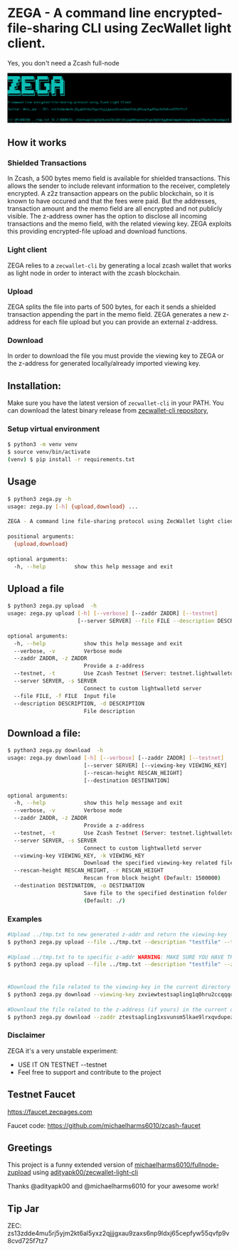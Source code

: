 # ZEGA - A command line encrypted-file-sharing CLI using ZecWallet light client.

Yes, you don't need a Zcash full-node

![Screenshot](screenshot.png)

## How it works

### Shielded Transactions

In Zcash, a 500 bytes memo field is available for shielded transactions. This allows the sender to include relevant information to the receiver, completely encrypted.
A z2z transaction appears on the public blockchain, so it is known to have occured and that the fees were paid. But the addresses, transaction amount and the memo field are all encrypted and not publicly visible. The z-address owner has the option to disclose all incoming transactions and the memo field, with the related viewing key.
ZEGA exploits this providing encrypted-file upload and download functions.

### Light client

ZEGA relies to a `zecwallet-cli` by generating a local zcash wallet that works as light node in order to interact with the zcash blockchain.

### Upload

ZEGA splits the file into parts of 500 bytes, for each it sends a shielded transaction appending the part in the memo field. ZEGA generates a new z-address for each file upload but you can provide an external z-address.

### Download

In order to download the file you must provide the viewing key to ZEGA or the z-address for generated locally/already imported viewing key. 

## Installation:

Make sure you have the latest version of `zecwallet-cli` in your PATH. You can download the latest binary release from [zecwallet-cli repository](https://github.com/adityapk00/zecwallet-light-cli),

### Setup virtual environment

```bash
$ python3 -m venv venv
$ source venv/bin/activate
(venv) $ pip install -r requirements.txt      
```
## Usage

```bash
$ python3 zega.py -h       
usage: zega.py [-h] {upload,download} ...

ZEGA - A command line file-sharing protocol using ZecWallet light client

positional arguments:
  {upload,download}

optional arguments:
  -h, --help         show this help message and exit
```

## Upload a file
```bash
$ python3 zega.py upload  -h
usage: zega.py upload [-h] [--verbose] [--zaddr ZADDR] [--testnet]
                      [--server SERVER] --file FILE --description DESCRIPTION

optional arguments:
  -h, --help            show this help message and exit
  --verbose, -v         Verbose mode
  --zaddr ZADDR, -z ZADDR
                        Provide a z-address
  --testnet, -t         Use Zcash Testnet (Server: testnet.lightwalletd.com)
  --server SERVER, -s SERVER
                        Connect to custom lightwalletd server
  --file FILE, -f FILE  Input file
  --description DESCRIPTION, -d DESCRIPTION
                        File description


```

## Download a file:

```bash
$ python3 zega.py download  -h
usage: zega.py download [-h] [--verbose] [--zaddr ZADDR] [--testnet]
                        [--server SERVER] [--viewing-key VIEWING_KEY]
                        [--rescan-height RESCAN_HEIGHT]
                        [--destination DESTINATION]

optional arguments:
  -h, --help            show this help message and exit
  --verbose, -v         Verbose mode
  --zaddr ZADDR, -z ZADDR
                        Provide a z-address
  --testnet, -t         Use Zcash Testnet (Server: testnet.lightwalletd.com)
  --server SERVER, -s SERVER
                        Connect to custom lightwalletd server
  --viewing-key VIEWING_KEY, -k VIEWING_KEY
                        Download the specified viewing-key related file
  --rescan-height RESCAN_HEIGHT, -r RESCAN_HEIGHT
                        Rescan from block height (Default: 1500000)
  --destination DESTINATION, -o DESTINATION
                        Save file to the specified destination folder
                        (Default: ./)

```

### Examples
```bash
#Upload ../tmp.txt to new generated z-addr and return the viewing-key
$ python3 zega.py upload --file ../tmp.txt --description "testfile" --testnet --verbose

#Upload ../tmp.txt to to specific z-addr WARNING: MAKE SURE YOU HAVE THE VIEWING-KEY
$ python3 zega.py upload --file ../tmp.txt --description "testfile" --zaddr ztestsapling1xsvunsm5lkae9lrxqvdupezdzyt3s9s2jv0vye8w09675d8ywtl3p5xxzrym7nv0rcyt6c0ext2 --testnet --verbose


#Download the file related to the viewing-key in the current directory
$ python3 zega.py download --viewing-key zxviewtestsapling1q0hru2ccqqqqpq9adx98k3n7v4t4xwnd53nvz2dums474zyjsxlu5xdk7lszv9k49jwy5eq67m0cpy06j50qkc2zyzhjwnmz9ryguhu3jvp4sw3l756gg408ca5vrgr7peg67sm7zxvqh7m7z7d3vg5jjmzmn8nk0x3xeucdkwxp3q2jykarsfaw7luae8a7jgrduekv66qndru07zp07newthxqchs74z6rv7q48q7xwkr85zmceg8k4y7xp9shhc0cgmehm3akctqs3z7pn  --testnet --verbose

#Download the file related to the z-address (if yours) in the current directory
$ python3 zega.py download --zaddr ztestsapling1xsvunsm5lkae9lrxqvdupezdzyt3s9s2jv0vye8w09675d8ywtl3p5xxzrym7nv0rcyt6c0ext2 --testnet --verbose

```
### Disclaimer
ZEGA it's a very unstable experiment:
* USE IT ON TESTNET --testnet
* Feel free to support and contribute to the project


## Testnet Faucet

https://faucet.zecpages.com

Faucet code: https://github.com/michaelharms6010/zcash-faucet

## Greetings

This project is a funny extended version of [michaelharms6010/fullnode-zupload](https://github.com/michaelharms6010/fullnode-zupload) using [adityapk00/zecwallet-light-cli](https://github.com/adityapk00/zecwallet-light-cli)

Thanks @adityapk00 and @michaelharms6010 for your awesome work!

## Tip Jar

ZEC: zs13zdde4mu5rj5yjm2kt6al5yxz2qjjjgxau9zaxs6np9ldxj65cepfyw55qvfp9v8cvd725f7tz7
